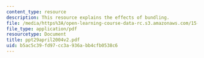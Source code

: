 ```yaml
---
content_type: resource
description: This resource explains the effects of bundling.
file: /media/https%3A/open-learning-course-data-rc.s3.amazonaws.com/15-575-research-seminar-in-it-and-organizations-economic-perspectives-spring-2004/b5ac5c39fd97cc3a936abb4cfb0538c6_ppt29april2004v2.pdf
file_type: application/pdf
resourcetype: Document
title: ppt29april2004v2.pdf
uid: b5ac5c39-fd97-cc3a-936a-bb4cfb0538c6
---
```

